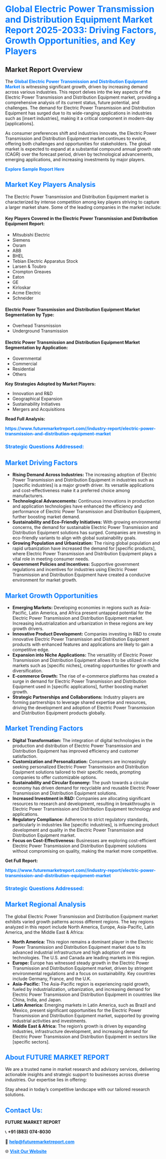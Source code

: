 <h1 style="color: #007BFF;">Global Electric Power Transmission and Distribution Equipment Market Report 2025-2033: Driving Factors, Growth Opportunities, and Key Players</h1>

<section id="overview">
<h2>Market Report Overview</h2>
<p>The <a href="https://www.futuremarketreport.com//industry-report/electric-power-transmission-and-distribution-equipment-market" style="color: #007BFF; text-decoration: none;"><strong>Global Electric Power Transmission and Distribution Equipment Market</strong></a> is witnessing significant growth, driven by increasing demand across various industries. This report delves into the key aspects of the Electric Power Transmission and Distribution Equipment market, providing a comprehensive analysis of its current status, future potential, and challenges. The demand for Electric Power Transmission and Distribution Equipment has surged due to its wide-ranging applications in industries such as [insert industries], making it a critical component in modern-day [applications].</p>
<p>As consumer preferences shift and industries innovate, the Electric Power Transmission and Distribution Equipment market continues to evolve, offering both challenges and opportunities for stakeholders. The global market is expected to expand at a substantial compound annual growth rate (CAGR) over the forecast period, driven by technological advancements, emerging applications, and increasing investments by major players.</p>
</section>

<section id="overview">
<p><a href="https://www.futuremarketreport.com//request-sample/reportId=76544" style="color: #007BFF; text-decoration: none;"><strong>Explore Sample Report Here</strong></a></p>
</section>

<section id="key-players">
<h2 style="color: #007BFF;">Market Key Players Analysis</h2>
<p>The Electric Power Transmission and Distribution Equipment market is characterized by intense competition among key players striving to capture a larger market share. Some of the leading companies in the market include:</p>
<h4>Key Players Covered in the Electric Power Transmission and Distribution Equipment Report:</h4>
<ul><li>Mitsubishi Electric</li><li>Siemens</li><li>Osram</li><li>ABB</li><li>BHEL</li><li>Tebian Electric Apparatus Stock</li><li>Larsen &amp; Toubro</li><li>Crompton Greaves</li><li>Eaton</li><li>GE</li><li>Kirloskar</li><li>Acme Electric</li><li>Schneider</li></ul>
<h4>Electric Power Transmission and Distribution Equipment Market Segmentation by Type:</h4>
<ul><li>Overhead Transmission</li><li>Underground Transmission</li></ul>

<h4>Electric Power Transmission and Distribution Equipment Market Segmentation by Application:</h4>
<ul><li>Governmental</li><li>Commercial</li><li>Residential</li><li>Others</li></ul>
<p><strong>Key Strategies Adopted by Market Players:</strong></p>
<ul>
<li>Innovation and R&D</li>
<li>Geographical Expansion</li>
<li>Sustainability Initiatives</li>
<li>Mergers and Acquisitions</li>
</ul>
</section>

<section>
<p><strong>Read Full Analysis: </strong></p><a href="https://www.futuremarketreport.com//industry-report/electric-power-transmission-and-distribution-equipment-market" style="color: #007BFF; text-decoration: none;"><strong>https://www.futuremarketreport.com//industry-report/electric-power-transmission-and-distribution-equipment-market</strong></a>
<h3 style="color: #007BFF;">Strategic Questions Addressed:</h3>
</section>

<section id="driving-factors">
<h2 style="color: #007BFF;">Market Driving Factors</h2>
<ul>
<li><strong>Rising Demand Across Industries:</strong> The increasing adoption of Electric Power Transmission and Distribution Equipment in industries such as [specific industries] is a major growth driver. Its versatile applications and cost-effectiveness make it a preferred choice among manufacturers.</li>
<li><strong>Technological Advancements:</strong> Continuous innovations in production and application technologies have enhanced the efficiency and performance of Electric Power Transmission and Distribution Equipment, further boosting market demand.</li>
<li><strong>Sustainability and Eco-Friendly Initiatives:</strong> With growing environmental concerns, the demand for sustainable Electric Power Transmission and Distribution Equipment solutions has surged. Companies are investing in eco-friendly variants to align with global sustainability goals.</li>
<li><strong>Growing Population and Urbanization:</strong> The rising global population and rapid urbanization have increased the demand for [specific products], where Electric Power Transmission and Distribution Equipment plays a vital role in meeting consumer needs.</li>
<li><strong>Government Policies and Incentives:</strong> Supportive government regulations and incentives for industries using Electric Power Transmission and Distribution Equipment have created a conducive environment for market growth.</li>
</ul>
</section>

<section id="growth-opportunities">
<h2 style="color: #007BFF;">Market Growth Opportunities</h2>
<ul>
<li><strong>Emerging Markets:</strong> Developing economies in regions such as Asia-Pacific, Latin America, and Africa present untapped potential for the Electric Power Transmission and Distribution Equipment market. Increasing industrialization and urbanization in these regions are key growth drivers.</li>
<li><strong>Innovative Product Development:</strong> Companies investing in R&D to create innovative Electric Power Transmission and Distribution Equipment products with enhanced features and applications are likely to gain a competitive edge.</li>
<li><strong>Expansion into Niche Applications:</strong> The versatility of Electric Power Transmission and Distribution Equipment allows it to be utilized in niche markets such as [specific niches], creating opportunities for growth and diversification.</li>
<li><strong>E-commerce Growth:</strong> The rise of e-commerce platforms has created a surge in demand for Electric Power Transmission and Distribution Equipment used in [specific applications], further boosting market growth.</li>
<li><strong>Strategic Partnerships and Collaborations:</strong> Industry players are forming partnerships to leverage shared expertise and resources, driving the development and adoption of Electric Power Transmission and Distribution Equipment products globally.</li>
</ul>
</section>

<section id="trending-factors">
<h2 style="color: #007BFF;">Market Trending Factors</h2>
<ul>
<li><strong>Digital Transformation:</strong> The integration of digital technologies in the production and distribution of Electric Power Transmission and Distribution Equipment has improved efficiency and customer satisfaction.</li>
<li><strong>Customization and Personalization:</strong> Consumers are increasingly seeking personalized Electric Power Transmission and Distribution Equipment solutions tailored to their specific needs, prompting companies to offer customizable options.</li>
<li><strong>Sustainability and Circular Economy:</strong> The push towards a circular economy has driven demand for recyclable and reusable Electric Power Transmission and Distribution Equipment solutions.</li>
<li><strong>Increased Investment in R&D:</strong> Companies are allocating significant resources to research and development, resulting in breakthroughs in Electric Power Transmission and Distribution Equipment technology and applications.</li>
<li><strong>Regulatory Compliance:</strong> Adherence to strict regulatory standards, particularly in industries like [specific industries], is influencing product development and quality in the Electric Power Transmission and Distribution Equipment market.</li>
<li><strong>Focus on Cost-Effectiveness:</strong> Businesses are exploring cost-efficient Electric Power Transmission and Distribution Equipment solutions without compromising on quality, making the market more competitive.</li>
</ul>
</section>

<section>
<p><strong>Get Full Report: </strong></p><a href="https://www.futuremarketreport.com//industry-report/electric-power-transmission-and-distribution-equipment-market" style="color: #007BFF; text-decoration: none;"><strong>https://www.futuremarketreport.com//industry-report/electric-power-transmission-and-distribution-equipment-market</strong></a>
<h3 style="color: #007BFF;">Strategic Questions Addressed:</h3>
</section>


<section id="regional-analysis">
<h2 style="color: #007BFF;">Market Regional Analysis</h2>
<p>The global Electric Power Transmission and Distribution Equipment market exhibits varied growth patterns across different regions. The key regions analyzed in this report include North America, Europe, Asia-Pacific, Latin America, and the Middle East & Africa:</p>
<ul>
<li><strong>North America:</strong> This region remains a dominant player in the Electric Power Transmission and Distribution Equipment market due to its advanced industrial infrastructure and high adoption of new technologies. The U.S. and Canada are leading markets in this region.</li>
<li><strong>Europe:</strong> Europe has witnessed steady growth in the Electric Power Transmission and Distribution Equipment market, driven by stringent environmental regulations and a focus on sustainability. Key countries include Germany, France, and the U.K.</li>
<li><strong>Asia-Pacific:</strong> The Asia-Pacific region is experiencing rapid growth, fueled by industrialization, urbanization, and increasing demand for Electric Power Transmission and Distribution Equipment in countries like China, India, and Japan.</li>
<li><strong>Latin America:</strong> Emerging markets in Latin America, such as Brazil and Mexico, present significant opportunities for the Electric Power Transmission and Distribution Equipment market, supported by growing industrial activities and investments.</li>
<li><strong>Middle East & Africa:</strong> The region’s growth is driven by expanding industries, infrastructure development, and increasing demand for Electric Power Transmission and Distribution Equipment in sectors like [specific sectors].</li>
</ul>
</section>

<footer>
<h2 style="color: #007BFF;">About FUTURE MARKET REPORT</h2>
<p>We are a trusted name in market research and advisory services, delivering actionable insights and strategic support to businesses across diverse industries. Our expertise lies in offering:</p>

<p>Stay ahead in today’s competitive landscape with our tailored research solutions.</p>

<h2 style="color: #007BFF;">Contact Us:</h2>
<p><strong>FUTURE MARKET REPORT</strong></p>
<p>📞 <strong>+91 (883) 074-8030</strong></p>
<p>📧 <strong><a href="mailto:help@futuremarketreport.com" style="color: #007BFF;">help@futuremarketreport.com</a></strong></p>
<p>🌐 <strong><a href="https://www.futuremarketreport.com/" style="color: #007BFF;">Visit Our Website</a></strong></p>
</footer>